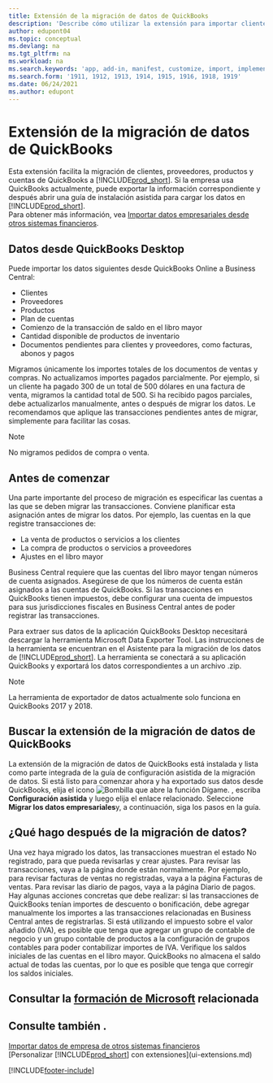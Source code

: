 ```yaml
---
title: Extensión de la migración de datos de QuickBooks
description: 'Describe cómo utilizar la extensión para importar clientes, proveedores, elementos y cuentas de QuickBooks Desktop a Business Central.'
author: edupont04
ms.topic: conceptual
ms.devlang: na
ms.tgt_pltfrm: na
ms.workload: na
ms.search.keywords: 'app, add-in, manifest, customize, import, implement'
ms.search.form: '1911, 1912, 1913, 1914, 1915, 1916, 1918, 1919'
ms.date: 06/24/2021
ms.author: edupont
---
```


# <a name="the-quickbooks-data-migration-extension" />Extensión de la migración de datos de QuickBooks

Esta extensión facilita la migración de clientes, proveedores, productos y cuentas de QuickBooks a [!INCLUDE[prod_short](includes/prod_short.md)]. Si la empresa usa QuickBooks actualmente, puede exportar la información correspondiente y después abrir una guía de instalación asistida para cargar los datos en [!INCLUDE[prod_short](includes/prod_short.md)].  
Para obtener más información, vea [Importar datos empresariales desde otros sistemas financieros](across-import-data-configuration-packages.md).

## <a name="data-from-quickbooks-desktop" />Datos desde QuickBooks Desktop

Puede importar los datos siguientes desde QuickBooks Online a Business Central:

- Clientes  
- Proveedores  
- Productos  
- Plan de cuentas  
- Comienzo de la transacción de saldo en el libro mayor  
- Cantidad disponible de productos de inventario  
- Documentos pendientes para clientes y proveedores, como facturas, abonos y pagos  

Migramos únicamente los importes totales de los documentos de ventas y compras. No actualizamos importes pagados parcialmente. Por ejemplo, si un cliente ha pagado 300 de un total de 500 dólares en una factura de venta, migramos la cantidad total de 500. Si ha recibido pagos parciales, debe actualizarlos manualmente, antes o después de migrar los datos. Le recomendamos que aplique las transacciones pendientes antes de migrar, simplemente para facilitar las cosas.

> [!NOTE]
> No migramos pedidos de compra o venta.

## <a name="before-you-start" />Antes de comenzar

Una parte importante del proceso de migración es especificar las cuentas a las que se deben migrar las transacciones. Conviene planificar esta asignación antes de migrar los datos. Por ejemplo, las cuentas en la que registre transacciones de:

- La venta de productos o servicios a los clientes  
- La compra de productos o servicios a proveedores  
- Ajustes en el libro mayor  

Business Central requiere que las cuentas del libro mayor tengan números de cuenta asignados. Asegúrese de que los números de cuenta están asignados a las cuentas de QuickBooks.
Si las transacciones en QuickBooks tienen impuestos, debe configurar una cuenta de impuestos para sus jurisdicciones fiscales en Business Central antes de poder registrar las transacciones.

Para extraer sus datos de la aplicación QuickBooks Desktop necesitará descargar la herramienta Microsoft Data Exporter Tool.  Las instrucciones de la herramienta se encuentran en el Asistente para la migración de los datos de [!INCLUDE[prod_short](includes/prod_short.md)]. La herramienta se conectará a su aplicación QuickBooks y exportará los datos correspondientes a un archivo .zip.  

> [!NOTE]
> La herramienta de exportador de datos actualmente solo funciona en QuickBooks 2017 y 2018.

## <a name="finding-the-quickbooks-data-migration-extension" />Buscar la extensión de la migración de datos de QuickBooks

La extensión de la migración de datos de QuickBooks está instalada y lista como parte integrada de la guía de configuración asistida de la migración de datos. Si está listo para comenzar ahora y ha exportado sus datos desde QuickBooks, elija el icono ![Bombilla que abre la función Dígame.](media/ui-search/search_small.png "Dígame qué desea hacer") , escriba **Configuración asistida** y luego elija el enlace relacionado. Seleccione **Migrar los datos empresariales**y, a continuación, siga los pasos en la guía.  

## <a name="what-do-i-do-after-i-migrate-data" />¿Qué hago después de la migración de datos?

Una vez haya migrado los datos, las transacciones muestran el estado No registrado, para que pueda revisarlas y crear ajustes. Para revisar las transacciones, vaya a la página donde están normalmente. Por ejemplo, para revisar facturas de ventas no registradas, vaya a la página Facturas de ventas. Para revisar las diario de pagos, vaya a la página Diario de pagos.
Hay algunas acciones concretas que debe realizar: si las transacciones de QuickBooks tenían importes de descuento o bonificación, debe agregar manualmente los importes a las transacciones relacionadas en Business Central antes de registrarlas.
Si está utilizando el impuesto sobre el valor añadido (IVA), es posible que tenga que agregar un grupo de contable de negocio y un grupo contable de productos a la configuración de grupos contables para poder contabilizar importes de IVA.
Verifique los saldos iniciales de las cuentas en el libro mayor. QuickBooks no almacena el saldo actual de todas las cuentas, por lo que es posible que tenga que corregir los saldos iniciales.

## <a name="see-related-microsoft-trainingtrainingmodulesmigrate-data-dynamics-365-business-central" />Consultar la [formación de Microsoft](/training/modules/migrate-data-dynamics-365-business-central/) relacionada

## <a name="see-also" />Consulte también .

[Importar datos de empresa de otros sistemas financieros](across-import-data-configuration-packages.md)  
[Personalizar [!INCLUDE[prod_short](includes/prod_short.md)] con extensiones](ui-extensions.md)  

[!INCLUDE[footer-include](includes/footer-banner.md)]
